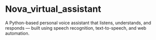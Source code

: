 # Nova_virtual_assistant
A Python-based personal voice assistant that listens, understands, and responds — built using speech recognition, text-to-speech, and web automation.
